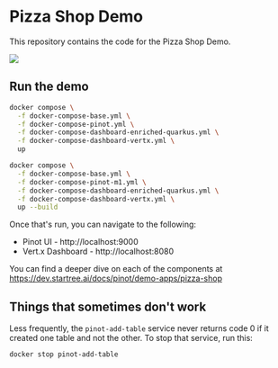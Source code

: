 # Pizza Shop Demo

This repository contains the code for the Pizza Shop Demo. 

![](images/architecture.png)

## Run the demo

```bash
docker compose \
  -f docker-compose-base.yml \
  -f docker-compose-pinot.yml \
  -f docker-compose-dashboard-enriched-quarkus.yml \
  -f docker-compose-dashboard-vertx.yml \
  up
```

```bash
docker compose \
  -f docker-compose-base.yml \
  -f docker-compose-pinot-m1.yml \
  -f docker-compose-dashboard-enriched-quarkus.yml \
  -f docker-compose-dashboard-vertx.yml \
  up --build
```

Once that's run, you can navigate to the following:

* Pinot UI - http://localhost:9000
* Vert.x Dashboard - http://localhost:8080

You can find a deeper dive on each of the components at https://dev.startree.ai/docs/pinot/demo-apps/pizza-shop

## Things that sometimes don't work

Less frequently, the `pinot-add-table` service never returns code 0 if it created one table and not the other. To stop that service, run this:

```
docker stop pinot-add-table
```

